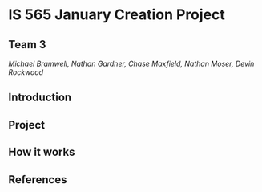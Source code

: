 # IS 565 January Creation Project
## Team 3
*Michael Bramwell, Nathan Gardner, Chase Maxfield, Nathan Moser, Devin Rockwood*

## Introduction

## Project

## How it works

## References
